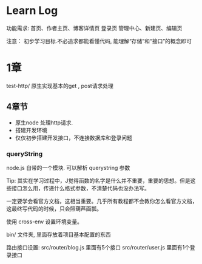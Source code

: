 # Learn Log

功能需求:
首页、作者主页、博客详情页
登录页
管理中心、新建页、编辑页

注意： 初步学习目标.不必追求都能看懂代码, 能理解“存储”和“接口”的概念即可


# 1章

test-http/ 原生实现基本的get , post请求处理


## 4章节

- 原生node 处理http请求.
- 搭建开发环境
- 仅仅初步搭建开发接口，不连接数据库和登录问题

### queryString
node.js 自带的一个模块.
可以解析 querystring 参数

Tip: 其实在学习过程中，J觉得函数的名字是什么并不重要，重要的思想。但是这些接口怎么用，传递什么格式参数，不清楚代码也没办法写。

一定要学会看官方文档，这相当重要。几乎所有教程都不会教你怎么看官方文档，这最终写代码的时候，只会照葫芦画瓢。

使用 cross-env 设置环境变量。

bin/ 文件夹, 里面存放着项目基本配置的东西


路由接口设置: src/router/blog.js  里面有5个接口
        src/router/user.js 里面有1个登录接口

